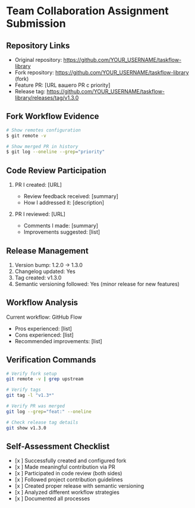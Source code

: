 # Team Collaboration Assignment Submission

## Repository Links
- Original repository: https://github.com/YOUR_USERNAME/taskflow-library
- Fork repository: https://github.com/YOUR_USERNAME/taskflow-library (fork)
- Feature PR: [URL вашего PR с priority]
- Release tag: https://github.com/YOUR_USERNAME/taskflow-library/releases/tag/v1.3.0

## Fork Workflow Evidence
```bash
# Show remotes configuration
$ git remote -v

# Show merged PR in history
$ git log --oneline --grep="priority"
```

## Code Review Participation
1. PR I created: [URL]
   - Review feedback received: [summary]
   - How I addressed it: [description]

2. PR I reviewed: [URL]  
   - Comments I made: [summary]
   - Improvements suggested: [list]

## Release Management
1. Version bump: 1.2.0 → 1.3.0
2. Changelog updated: Yes
3. Tag created: v1.3.0
4. Semantic versioning followed: Yes (minor release for new features)

## Workflow Analysis
Current workflow: GitHub Flow
- Pros experienced: [list]
- Cons experienced: [list]
- Recommended improvements: [list]

## Verification Commands
```bash
# Verify fork setup
git remote -v | grep upstream

# Verify tags
git tag -l "v1.3*"

# Verify PR was merged
git log --grep="feat:" --oneline

# Check release tag details
git show v1.3.0
```

## Self-Assessment Checklist
- [x ] Successfully created and configured fork
- [x ] Made meaningful contribution via PR
- [x ] Participated in code review (both sides)
- [x ] Followed project contribution guidelines
- [x ] Created proper release with semantic versioning
- [x ] Analyzed different workflow strategies
- [x ] Documented all processes
